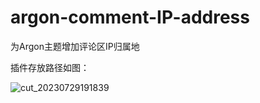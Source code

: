 # argon-comment-IP-address
为Argon主题增加评论区IP归属地

插件存放路径如图：

![cut_20230729191839](https://github.com/crowya/argon-comment-IP-address/assets/61354956/78cedb1f-5c97-4d17-bed2-2baab733bbee)
